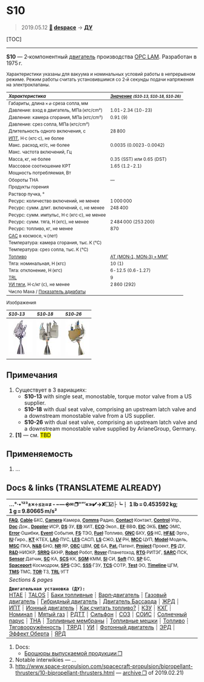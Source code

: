 # S10
> 2019.05.12 **[🚀](../index/index.md) [despace](index.md)** → **[ДУ](ps.md)**

[TOC]

---

**S10** — 2‑компонентный [двигатель](ps.md) производства [OPC LAM](zz_opc_lam.md). Разработан в 1975 г.

<small>

Характеристики указаны для вакуума и номинальных условий работы в непрерывном режиме. Режим работы считать установившимся со 2‑й секунды подачи напряжения на электроклапаны.

|*Характеристика*|*[Значение](si.md) <small>(S10‑13, S10‑18, S10‑26)</small>*|
|:--|:--|
|Габариты, длина × ⌀ среза сопла, мм||
|Давление: вход в двигатель, МПа (кгс/cm²)|1.01 ‑ 2.34 (10 ‑ 23)|
|Давление: камера сгорания, МПа (кгс/cm²)|0.91 (9)|
|Давление: срез сопла, МПа (кгс/cm²)||
|Длительность одного включения, с|28 800|
|[ИПТ](ing.md), Н·с (кгс·с), не более||
|Макс. расход, кг/с, не более|0.0035 (0.0023 ‑ 0.0042)|
|Макс. частота включений, Гц||
|Масса, кг, не более|0.35 (SST) или 0.65 (DST)|
|Массовое соотношение КРТ|1.65 (1.2 ‑ 2.1)|
|Мощность потребляемая, Вт||
|Обороты ТНА|—|
|Продукты горения||
|Раствор пучка, °||
|Ресурс: количество включений, не менее|1 000 000|
|Ресурс: сумм. длит. включений, c, не менее|248 400|
|Ресурс: сумм. импульс, Н·с (кгс·с), не менее||
|Ресурс: сумм. тяга, Н (кгс), не менее|2 484 000 (253 200)|
|Ресурс: топливо, кг, не менее|870|
|[САС](lifetime.md) в космосе, ч (лет)||
|Температура: камера сгорания, тыс. К (℃)||
|Температура: срез сопла, тыс. К (℃)||
|[Топливо](fuel.md)|[АТ (MON‑1, MON‑3) + ММГ](at_plus.md)|
|Тяга: номинальная, Н (кгс)|10 (1)|
|Тяга: отклонение, Н (кгс)|6 ‑ 12.5 (0.6 ‑ 1.27)|
|[TRL](trl.md)|9|
|[УИ тяги](isp.md), Н·с/кг (с), не менее|2 860 (292)|
|Число Маха / [Показатель адиабаты](heat_cr.md)||

Изображения

|*S10‑13*|*S10‑18*|*S10‑26*|
|:--|:--|:--|
|[![](f/ps/s/s10-13_pic1_thumb.jpg)](f/ps/s/s10-13_pic1.jpg)|[![](f/ps/s/s10-18_pic1_thumb.jpg)](f/ps/s/s10-18_pic1.jpg)|[![](f/ps/s/s10-26_pic1_thumb.jpg)](f/ps/s/s10-26_pic1.jpg)|

</small>



<p style="page-break-after:always"> </p>

## Примечания
   1. Существует в 3 вариациях:
      - **S10-13** with single seat, monostable, torque motor valve from a US supplier.
      - **S10-18** with dual seat valve, comprising an upstream latch valve and a downstream monostable valve from a US supplier.
      - **S10-26** with dual seat valve, comprising an upstream latch valve and a downstream monostable valve supplied by ArianeGroup, Germany.
   1. **[1]** — см. <mark>TBD</mark>



## Применяемость
   1. …



<p style="page-break-after:always"> </p>

## Docs & links (TRANSLATEME ALREADY)
|…°·•¹²³±×÷≤≥≈≠ ‑ −— ⎆✉ ❐“”’«»✔→✘☐☑├┕┆ 1 lb = 0.453592 kg; 1 g = 9.80665 m/s²|
|:--|
|<small>**[FAQ](faq.md)**, **[Cable](cable.md)**·БКС, **[Camera](cam.md)**·Камера, **[Comms](comms.md)**·Радио, **[Contact](contact.md)**·Контакт, **[Control](control.md)**·Упр., **[Doc](doc.md)**·Док., **[Doppler](doppler.md)**·ИСР, **[DS](ds.md)**·ЗУ, **[EB](eb.md)**·ХИТ, **[ECO](ecology.md)**·Экол., **[EF](ef.md)**·ВВФ, **[ElC](elc.md)**·ЭКБ, **[EMC](emc.md)**·ЭМС, **[Error](error.md)**·Ошибки, **[Event](event.md)**·События, **[FS](fs.md)**·ТЭО, **[Fuel](fuel.md)**·Топливо, **[GNC](gnc.md)**·БКУ, **[GS](scs.md)**·НС, **[HF&E](hfe.md)**·Эрго., **[IU](iu.md)**·Гиро., **[KT](kt.md)**·КТЕХ, **[LAG](lag.md)**·ПУC, **[LES](les.md)**·САСП, **[LS](ls.md)**·СЖО, **[LV](lv.md)**·РН, **[MCC](mcc.md)**·ЦУП, **[Model](model.md)**·Модель, **[MSC](sc.md)**·ПКА, **[N&B](nnb.md)**·БНО, **[NR](nr.md)**·ЯР, **[OBC](obc.md)**·ЦВМ, **[OE](oe.md)**·БА, **[Pat.](патент.md)**·Патент, **[Project](project.md)**·Проект, **[PS](ps.md)**·ДУ, **[R&D](rnd.md)**·НИОКР, **[SRRQ](srrq.md)**·БКНР, **[Robot](robotics.md)**·Робот, **[Rover](rover.md)**·Планетоход, **[RTG](rtg.md)**·РИТЭГ, **[SARC](sarc.md)**·ПСК, **[Sensor](sensor.md)**·Датчик, **[SC](sc.md)**·КА, **[SCS](scs.md)**·КК, **[SGM](sgm.md)**·КММ, **[SI](si.md)**·СИ, **[Soft](soft.md)**·ПО, **[SP](sp.md)**·БС, **[Spaceport](spaceport.md)**·Космодром, **[SPS](sps.md)**·СЭС, **[SSS](sss.md)**·ГЗУ, **[TCS](tcs.md)**·СОТР, **[Test](test.md)**·ЭО, **[Timeline](timeline.md)**·ЦГМ, **[TMS](tms.md)**·ТМС, **[TOR](tor.md)**·ТЗ, **[TRL](trl.md)**·УГТ</small>|
|*Sections & pages*|
|**`Двигательная установка (ДУ):`**<br> [HTAE](htae.md) ┊ [TALOS](talos.md) ┊ [Баки топливные](fuel_tank.md) ┊ [Варп‑двигатель](warp_drive.md) ┊ [Газовый двигатель](cgt.md) ┊ [Гибридный двигатель](гбрд.md) ┊ [Двигатель Бассарда](bussard_ramjet.md) ┊ [ЖРД](lpr.md) ┊ [ИПТ](ing.md) ┊ [Ионный двигатель](иод.md) ┊ [Как считать топливо?](si.md) ┊ [КЗУ](cinu.md) ┊ [КХГ](cgs.md) ┊ [Номинал](nominal.md) ┊ [Мятый газ](exhsteam.md) ┊ [РДТТ](spr.md) ┊ [Сильфон](сильфон.md) ┊ [СОЗ](соз.md) ┊ [СОИС](соис.md) ┊ [Солнечный парус](солнечный_парус.md) ┊ [ТНА](turbopump.md) ┊ [Топливные мембраны](топливные_мембраны.md) ┊ [Топливные мешки](топливные_мешки.md) ┊ [Топливо](fuel.md) ┊ [Тяговооружённость](ttwr.md) ┊ [ТЯРД](тярд.md) ┊ [УИ](isp.md) ┊ [Фотонный двигатель](фотонный_двигатель.md) ┊ [ЭРД](epsp.md) ┊ [Эффект Оберта](oberth_eff.md) ┊ [ЯРД](ntr.md)|

   1. Docs:
      - [Брошюры выпускаемой продукции ❐](f/contact/o/opc_lam_brochures.7z)
   1. Notable interwikies — …
   1. <http://www.space-propulsion.com/spacecraft-propulsion/bipropellant-thrusters/10-bipropellant-thrusters.html> — [archive ❐](f/ps/s/s10_site.pdf) of 2019.02.21)

